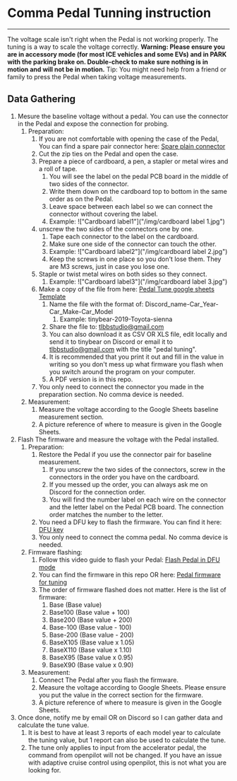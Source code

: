 # Comma Pedal Tunning instruction
---
The voltage scale isn't right when the Pedal is not working properly. The tuning is a way to scale the voltage correctly.
**Warning: Please ensure you are in accessory mode (for most ICE vehicles and some EVs) and in PARK  with the parking brake on. Double-check to make sure nothing is in motion and will not be in motion.**
Tip: You might need help from a friend or family to press the Pedal when taking voltage measurements.
## Data Gathering
1. Mesure the baseline voltage without a pedal. You can use the connector in the Pedal and expose the connection for probing.
   1. Preparation:
      1. If you are not comfortable with opening the case of the Pedal, You can find a spare pair connector here: [Spare plain connector](https://shop.tlbb.ca/products/copy-of-connectors-for-honda-toyota-gm-vw-plain-connector)
      2. Cut the zip ties on the Pedal and open the case.
      3. Prepare a piece of cardboard, a pen, a stapler or metal wires and a roll of tape.
         1. You will see the label on the pedal PCB board in the middle of two sides of the connector. 
         2. Write them down on the cardboard top to bottom in the same order as on the Pedal. 
         3. Leave space between each label so we can connect the connector without covering the label.
         4. Example: !["Cardboard label1"]("/img/cardboard label 1.jpg")
      4. unscrew the two sides of the connectors one by one.
         1. Tape each connector to the label on the cardboard.
         2. Make sure one side of the connector can touch the other.
         3. Example: !["Cardboard label2"]("/img/cardboard label 2.jpg")
         4. Keep the screws in one place so you don't lose them. They are M3 screws, just in case you lose one.
      5. Staple or twist metal wires on both sides so they connect.
         1. Example: !["Cardboard label3"]("/img/cardboard label 3.jpg")
      6. Make a copy of the file from here: [Pedal Tune google sheets Template](https://docs.google.com/spreadsheets/d/1ouTLbtZo-gkmOsDZUQalfS_RvJQIARuTajHyPTTipL0/edit?usp=sharing)
         1. Name the file with the format of: Discord_name-Car_Year-Car_Make-Car_Model
            1. Example: tinybear-2019-Toyota-sienna
         2. Share the file to: tlbbstudio@gmail.com
         3. You can also download it as CSV OR XLS file, edit locally and send it to tinybear on Discord or email it to tlbbstudio@gmail.com with the title "pedal tuning".
         4. It is recommended that you print it out and fill in the value in writing so you don't mess up what firmware you flash when you switch around the program on your computer.
         5. A PDF version is in this repo.
      7. You only need to connect the connector you made in the preparation section. No comma device is needed.
   2. Measurement:
      1. Measure the voltage according to the Google Sheets baseline measurement section.
      2. A picture reference of where to measure is given in the Google Sheets.
2. Flash The firmware and measure the voltage with the Pedal installed.
   1. Preparation:
      1. Restore the Pedal if you use the connector pair for baseline measurement.
         1. If you unscrew the two sides of the connectors, screw in the connectors in the order you have on the cardboard. 
         2. If you messed up the order, you can always ask me on Discord for the connection order.
         3. You will find the number label on each wire on the connector and the letter label on the Pedal PCB board. The connection order matches the number to the letter.
      2. You need a DFU key to flash the firmware. You can find it here: [DFU key](https://shop.tlbb.ca/products/dfu-key)
      3. You only need to connect the comma pedal. No comma device is needed.
   2. Firmware flashing:
      1. Follow this video guide to flash your Pedal: [Flash Pedal in DFU mode](https://youtu.be/DNf0OGwXUUQ)
      2. You can find the firmware in this repo OR here: [Pedal firmware for tuning](https://github.com/fraserxiong/panda_firmware/tree/Pedal_tune)
      3. The order of firmware flashed does not matter. Here is the list of firmware:
         1. Base (Base value)
         2. Base100 (Base value + 100)
         3. Base200 (Base value + 200)
         4. Base-100 (Base value - 100)
         5. Base-200 (Base value - 200)
         6. BaseX105 (Base value x 1.05)
         7. BaseX110 (Base value x 1.10)
         8. BaseX95 (Base value x 0.95)
         9. BaseX90 (Base value x 0.90)
   3. Measurement:
      1. Connect The Pedal after you flash the firmware.
      2. Measure the voltage according to Google Sheets. Please ensure you put the value in the correct section for the firmware.
      3. A picture reference of where to measure is given in the Google Sheets.
3. Once done, notify me by email OR on Discord so I can gather data and calculate the tune value.
   1. It is best to have at least 3 reports of each model year to calculate the tuning value, but 1 report can also be used to calculate the tune.
   2. The tune only applies to input from the accelerator pedal, the command from openpilot will not be changed. If you have an issue with adaptive cruise control using openpilot, this is not what you are looking for. 
